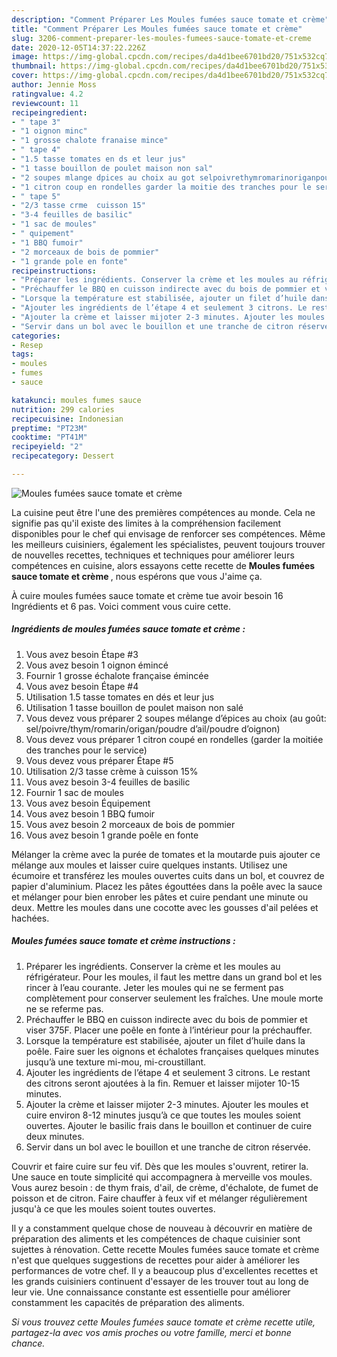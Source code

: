 ```yaml
---
description: "Comment Préparer Les Moules fumées sauce tomate et crème"
title: "Comment Préparer Les Moules fumées sauce tomate et crème"
slug: 3206-comment-preparer-les-moules-fumees-sauce-tomate-et-creme
date: 2020-12-05T14:37:22.226Z
image: https://img-global.cpcdn.com/recipes/da4d1bee6701bd20/751x532cq70/moules-fumees-sauce-tomate-et-creme-photo-principale-de-la-recette.jpg
thumbnail: https://img-global.cpcdn.com/recipes/da4d1bee6701bd20/751x532cq70/moules-fumees-sauce-tomate-et-creme-photo-principale-de-la-recette.jpg
cover: https://img-global.cpcdn.com/recipes/da4d1bee6701bd20/751x532cq70/moules-fumees-sauce-tomate-et-creme-photo-principale-de-la-recette.jpg
author: Jennie Moss
ratingvalue: 4.2
reviewcount: 11
recipeingredient:
- " tape 3"
- "1 oignon minc"
- "1 grosse chalote franaise mince"
- " tape 4"
- "1.5 tasse tomates en ds et leur jus"
- "1 tasse bouillon de poulet maison non sal"
- "2 soupes mlange dpices au choix au got selpoivrethymromarinoriganpoudre dailpoudre doignon"
- "1 citron coup en rondelles garder la moitie des tranches pour le service"
- " tape 5"
- "2/3 tasse crme  cuisson 15"
- "3-4 feuilles de basilic"
- "1 sac de moules"
- " quipement"
- "1 BBQ fumoir"
- "2 morceaux de bois de pommier"
- "1 grande pole en fonte"
recipeinstructions:
- "Préparer les ingrédients. Conserver la crème et les moules au réfrigérateur. Pour les moules, il faut les mettre dans un grand bol et les rincer à l’eau courante. Jeter les moules qui ne se ferment pas complètement pour conserver seulement les fraîches. Une moule morte ne se referme pas."
- "Préchauffer le BBQ en cuisson indirecte avec du bois de pommier et viser 375F. Placer une poêle en fonte à l’intérieur pour la préchauffer."
- "Lorsque la température est stabilisée, ajouter un filet d’huile dans la poêle. Faire suer les oignons et échalotes françaises quelques minutes jusqu’à une texture mi-mou, mi-croustillant."
- "Ajouter les ingrédients de l’étape 4 et seulement 3 citrons. Le restant des citrons seront ajoutées à la fin. Remuer et laisser mijoter 10-15 minutes."
- "Ajouter la crème et laisser mijoter 2-3 minutes. Ajouter les moules et cuire environ 8-12 minutes jusqu’à ce que toutes les moules soient ouvertes. Ajouter le basilic frais dans le bouillon et continuer de cuire deux minutes."
- "Servir dans un bol avec le bouillon et une tranche de citron réservée."
categories:
- Resep
tags:
- moules
- fumes
- sauce

katakunci: moules fumes sauce 
nutrition: 299 calories
recipecuisine: Indonesian
preptime: "PT23M"
cooktime: "PT41M"
recipeyield: "2"
recipecategory: Dessert

---
```



![Moules fumées sauce tomate et crème](https://img-global.cpcdn.com/recipes/da4d1bee6701bd20/751x532cq70/moules-fumees-sauce-tomate-et-creme-photo-principale-de-la-recette.jpg)

La cuisine peut être l'une des premières compétences au monde. Cela ne signifie pas qu'il existe des limites à la compréhension facilement disponibles pour le chef qui envisage de renforcer ses compétences. Même les meilleurs cuisiniers, également les spécialistes, peuvent toujours trouver de nouvelles recettes, techniques et techniques pour améliorer leurs compétences en cuisine, alors essayons cette recette de <strong> Moules fumées sauce tomate et crème </strong>, nous espérons que vous J'aime ça.

<!--inarticleads1-->

À cuire moules fumées sauce tomate et crème tue avoir besoin 16 Ingrédients et 6 pas. Voici comment vous cuire cette.

##### Ingrédients de moules fumées sauce tomate et crème :

1. Vous avez besoin  Étape #3
1. Vous avez besoin 1 oignon émincé
1. Fournir 1 grosse échalote française émincée
1. Vous avez besoin  Étape #4
1. Utilisation 1.5 tasse tomates en dés et leur jus
1. Utilisation 1 tasse bouillon de poulet maison non salé
1. Vous devez vous préparer 2 soupes mélange d’épices au choix (au goût: sel/poivre/thym/romarin/origan/poudre d’ail/poudre d’oignon)
1. Vous devez vous préparer 1 citron coupé en rondelles (garder la moitiée des tranches pour le service)
1. Vous devez vous préparer  Étape #5
1. Utilisation 2/3 tasse crème à cuisson 15%
1. Vous avez besoin 3-4 feuilles de basilic
1. Fournir 1 sac de moules
1. Vous avez besoin  Équipement
1. Vous avez besoin 1 BBQ fumoir
1. Vous avez besoin 2 morceaux de bois de pommier
1. Vous avez besoin 1 grande poêle en fonte


Mélanger la crème avec la purée de tomates et la moutarde puis ajouter ce mélange aux moules et laisser cuire quelques instants. Utilisez une écumoire et transférez les moules ouvertes cuits dans un bol, et couvrez de papier d&#39;aluminium. Placez les pâtes égouttées dans la poêle avec la sauce et mélanger pour bien enrober les pâtes et cuire pendant une minute ou deux. Mettre les moules dans une cocotte avec les gousses d&#39;ail pelées et hachées. 

<!--inarticleads2-->

##### Moules fumées sauce tomate et crème instructions :

1. Préparer les ingrédients. Conserver la crème et les moules au réfrigérateur. Pour les moules, il faut les mettre dans un grand bol et les rincer à l’eau courante. Jeter les moules qui ne se ferment pas complètement pour conserver seulement les fraîches. Une moule morte ne se referme pas.
1. Préchauffer le BBQ en cuisson indirecte avec du bois de pommier et viser 375F. Placer une poêle en fonte à l’intérieur pour la préchauffer.
1. Lorsque la température est stabilisée, ajouter un filet d’huile dans la poêle. Faire suer les oignons et échalotes françaises quelques minutes jusqu’à une texture mi-mou, mi-croustillant.
1. Ajouter les ingrédients de l’étape 4 et seulement 3 citrons. Le restant des citrons seront ajoutées à la fin. Remuer et laisser mijoter 10-15 minutes.
1. Ajouter la crème et laisser mijoter 2-3 minutes. Ajouter les moules et cuire environ 8-12 minutes jusqu’à ce que toutes les moules soient ouvertes. Ajouter le basilic frais dans le bouillon et continuer de cuire deux minutes.
1. Servir dans un bol avec le bouillon et une tranche de citron réservée.


Couvrir et faire cuire sur feu vif. Dès que les moules s&#39;ouvrent, retirer la. Une sauce en toute simplicité qui accompagnera à merveille vos moules. Vous aurez besoin : de thym frais, d&#39;ail, de crème, d&#39;échalote, de fumet de poisson et de citron. Faire chauffer à feux vif et mélanger régulièrement jusqu&#39;à ce que les moules soient toutes ouvertes. 

<!--inarticleads1-->

<p>
Il y a constamment quelque chose de nouveau à découvrir en matière de préparation des aliments et les compétences de chaque cuisinier sont sujettes à rénovation. Cette recette Moules fumées sauce tomate et crème n'est que quelques suggestions de recettes pour aider à améliorer les performances de votre chef. Il y a beaucoup plus d'excellentes recettes et les grands cuisiniers continuent d'essayer de les trouver tout au long de leur vie. Une connaissance constante est essentielle pour améliorer constamment les capacités de préparation des aliments.
</p>

<p>
<i>Si vous trouvez cette Moules fumées sauce tomate et crème recette utile, partagez-la avec vos amis proches ou votre famille, merci et bonne chance.</i>
</p>
